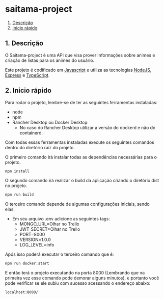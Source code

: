 # saitama-project

1. [Descrição](#1-descrição)
2. [Inicio rápido](#2-inicio-rápido)

## 1. Descrição

O Saitama-project é uma API que visa prover informações sobre animes e criação de listas para os animes do usuário.

Este projeto é codificado em [Javascript](<https://developer.mozilla.org/pt-BR/docs/Web/JavaScript>) e utiliza as tecnologias [NodeJS](<https://pt.wikipedia.org/wiki/Node.js>), [Express](<https://expressjs.com/pt-br/>) e [TypeScript](<https://www.typescriptlang.org/>).

## 2. Inicio rápido

Para rodar o projeto, lembre-se de ter as seguintes ferramentas instaladas:

  - node
  - npm
  - Rancher Desktop ou Docker Desktop
    - No caso do Rancher Desktop utilizar a versão do dockerd e não do containerd.

Com todas essas ferramentas instaladas execute os seguintes comandos dentro do diretório raiz do projeto.

O primeiro comando irá instalar todas as dependências necessárias para o projeto.

``` bash
npm install
```

O segundo comando irá realizar o build da aplicação criando o diretório dist no projeto.

``` bash
npm run build
```

O terceiro comando depende de algumas configurações iniciais, sendo elas:

 - Em seu arquivo .env adicione as seguintes tags:
    - MONGO_URL=Olhar no Trello
    - JWT_SECRET=Olhar no Trello
    - PORT=8000
    - VERSION=1.0.0
    - LOG_LEVEL=info

Após isso poderá executar o terceiro comando que é:

``` bash
npm run docker:start
```

E então terá o projeto executando na porta 8000 (Lembrando que na primeira vez esse comando pode demorar alguns minutos), e portanto você pode verificar se ele subiu com sucesso acessando o endereço abaixo:

```
localhost:8000/
```
